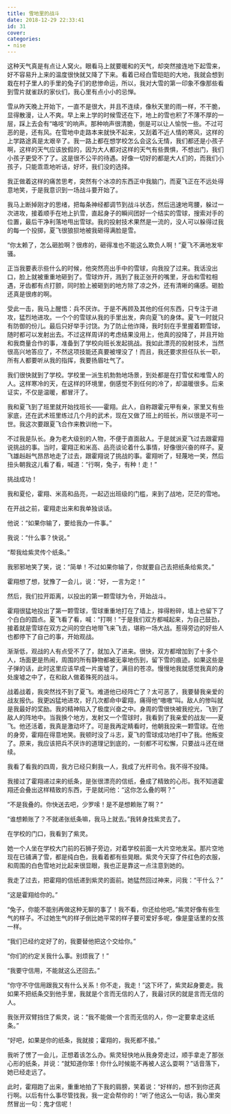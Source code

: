 ```yaml
---
title: 雪地里的战斗
date: 2018-12-29 22:33:41
id: 31
cover: 
categories:
- nise
---
```


 这种天气真是有点让人窝火。眼看马上就要暖和的天气，却突然接连地下起雪来，好不容易升上来的温度很快就又降了下来。看着已经白雪皑皑的大地，我就会想到栽在村子里人的手里的兔子们的悲惨命运，所以，我对大雪的第一印象不像那些看到雪片就雀跃的家伙们，我心里有点小小的忌惮。

 雪从昨天晚上开始下，一直不是很大，并且不连续，像秋天里的雨一样，不干脆，显得散漫，让人不爽。早上来上学的时候雪还在下，地上的雪也积了不薄不厚的一层，踩上去会有“咯吱”的响声。那种响声很清脆，倒是可以让人愉悦一些。不过可恶的是，还有风。在雪地中走路本来就快不起来，又刮着不近人情的寒风，这样的上学路途真是太艰辛了。我一路上都在想学校怎么会这么无情，我们都还是小孩子啊，这样的天气应该放假的，因为大人都对这样的天气有些畏惧，不想出门，我们小孩子更受不了了。这是很不公平的待遇。好像一切好的都是大人们的，而我们小孩子，只能乖乖地听话，好坏，我们没的选择。

 我正做着这样的痛苦思考，突然有个冰凉的东西正中我脑门，而夏飞正在不远处得意地笑，于是我意识到一场战斗要开始了。

 我马上断掉刚才的思绪，把每条神经都调节到战斗状态，然后迅速地弯腰，躲过一次进攻，接着顺手在地上扒雪，直起身子的瞬间团好一个结实的雪球，搜索对手的位置，最后干净利落地甩出雪球。我的投射技术果然是一流的，没人可以躲得过我的每一个投掷，夏飞很狼狈地被我砸得满脸是雪。

 “你太赖了，怎么砸脸啊？很疼的，砸得准也不能这么欺负人啊！”夏飞不满地发牢骚。

 正当我要表示些什么的时候，他突然亮出手中的雪球，向我投了过来。我话没出口，脸上就被重重地砸到了。雪球炸开，溅到了我正张开的嘴里，牙齿和雪粒相遇，牙齿都有点打颤，同时脸上被砸到的地方除了凉之外，还有清晰的痛感。砸脸还真是很疼的啊。

 受此一击，我马上醒悟：兵不厌诈。于是不再顾及其他的任何东西，只专注于进攻，猛烈地进攻。一个个的雪球从我的手里出发，奔向夏飞的身体。夏飞一时就只有防御的份儿。最后只好举手讨饶。为了防止他诈降，我时刻在手里握着颗雪球，随时都可以发射出去。不过这样周详的考虑结果没用上，他真的投降了，并且开始和我商量合作的事，准备到了学校向班长发起挑战。我如此漂亮的投射技术，当然很高兴地答应了，不然这项技能还真要被埋没了！而且，我还要求担任队长一职，所有人都要听从我的指挥，我要扬眉吐气了。

 我们很快就到了学校。学校里一派生机勃勃地场景，到处都是在打雪仗和堆雪人的人。这样寒冷的天，在这样的环境里，倒感觉不到任何的冷了，却温暖很多。后来证实，不仅是温暖，都冒汗了。

 我和夏飞到了班里就开始找班长——霍翔。此人，自称跟霍元甲有亲，家里又有些家底，还在武术班里练过几个月的武术，现在又做了班上的班长，所以很是不可一世。我这次要跟夏飞合作来教训他一下。

 不过我是队长。身为老大级别的人物，不便于直面敌人。于是就派夏飞过去跟霍翔说挑战的事。当时，霍翔正和米高、品亮谈论着什么事情，好像很兴奋的样子。夏飞雄赳赳气昂昂地走了过去，跟霍翔说了挑战的事。霍翔听了，轻蔑地一笑，然后扭头朝我这儿看了看，喊道：“行啊，兔子，有种！走！”

 挑战成功！

 我和夏伦，霍翔、米高和品亮，一起迈出班级的门槛，来到了战地，茫茫的雪地。

 在开战之前，霍翔走出来和我单独谈话。

 他说：“如果你输了，要给我办一件事。”

 我说：“什么事？快说。”

 “帮我给紫灵传个纸条。”

 我邪邪地笑了笑，说：“简单！不过如果你输了，你就要自己去把纸条给紫灵。”

 霍翔想了想，犹豫了一会儿，说：“好，一言为定！”

 然后，我们拉开距离，以投出的第一颗雪球为令，开始战斗。

 霍翔很猛地投出了第一颗雪球，雪球重重地打在了墙上，摔得粉碎，墙上也留下了个白白的圆点。夏飞看了看，喊：“打啊！”于是我们双方都喊起来，为自己鼓劲，接着就是雪球在双方之间的空白地带飞来飞去，堪称一场大战。惹得旁边的好些人也都停下了自己的事，开始观战。

 渐渐低，观战的人有点受不了了，就加入了进来。很快，双方都增加到了十多个人，场面更是热闹，周围的所有静物都被无辜地伤到，留下雪的痕迹。如果这些是子弹的话，此时这里应该早成一片废墟了，满目的苍凉。慢慢地我就感觉我真的身处废墟之中了，在和敌人做着殊死的战斗。

 战着战着，我突然找不到了夏飞。难道他已经阵亡了？太可恶了，我要替我亲爱的战友报仇。我更凶猛地进攻，好几次都命中霍翔，痛得他“嗷嗷”叫。敌人的惨叫就是我最好的奖励。我的精神陷入了极度兴奋之中。身周的雪很快被我挖光，飞到了敌人的阵地中。当我换个地方，发射又一个雪球时，我看到了我亲爱的战友——夏飞。他还活着，我真是激动坏了。可是我再定睛看时，他朝我投来一颗雪球。在他的身旁，霍翔在得意地笑。我顿时没了斗志，夏飞的雪球成功地打中了我。他叛变了。原来，我应该把兵不厌诈的道理记到底的，一刻都不可松懈，只要战斗还在继续。

 我看了看我的四周，我方已经只剩我一人，我成了光杆司令。我不得不投降。

 我接过了霍翔递过来的纸条，是张很漂亮的信纸，叠成了精致的心形。我不知道霍翔还会叠出这样精致的东西，于是就问他：“这你怎么叠的啊？”

 “不是我叠的。你快送去吧，少罗嗦！是不是想赖账了啊？”

 “谁想赖账了？不就递张纸条嘛，我马上就去。”我转身找紫灵去了。

 在学校的门口，我看到了紫灵。

 她一个人坐在学校大门前的石狮子旁边，对着学校前面一大片空地发呆。那片空地现在已铺满了雪，都是纯白色，我看着都有些晃眼。紫灵今天穿了件红色的衣服，和周围的白色雪地对比起来很显眼，我也正是靠这一点注意到她的。

 我走了过去，把霍翔的信纸递到紫灵的面前。她猛然回过神来，问我：“干什么？”

 “这是霍翔给你的。”

 “兔子，你能不能别再做这种无聊的事了！我不看，你还给他吧。”紫灵好像有些生气的样子。不过她生气的样子倒比她平常的样子要可爱好多呢，像是童话里的女孩一样。

 “我们已经约定好了的，我要替他把这个交给你。”

 “你们的约定关我什么事。别烦我了！”

 “我要守信用，不能就这么还回去。”

 “你守不守信用跟我又有什么关系！你不走，我走！”这下坏了，紫灵起身要走。我如果不把纸条交到他手里，我就是个言而无信的人了，我最讨厌的就是言而无信的人。

 我张开双臂挡住了紫灵，说：“我不能做一个言而无信的人，你一定要拿走这纸条。”

 “好吧，如果是你的纸条，我就接；霍翔的，我死都不接。”

 我听了愣了一会儿，正想着该怎么办。紫灵轻快地从我身旁走过，顺手拿走了那张心形的纸条，并说：“就知道你笨！你什么时候能不再被人这么耍啊？”话音落下，她已经走远了。

 此时，霍翔跑了出来，重重地拍了下我的肩膀，笑着说：“好样的，想不到你还真行啊。以后有什么事尽管找我，我一定会帮你的！”听了他这么一句话，我心里突然冒出一句：鬼才信呢！
